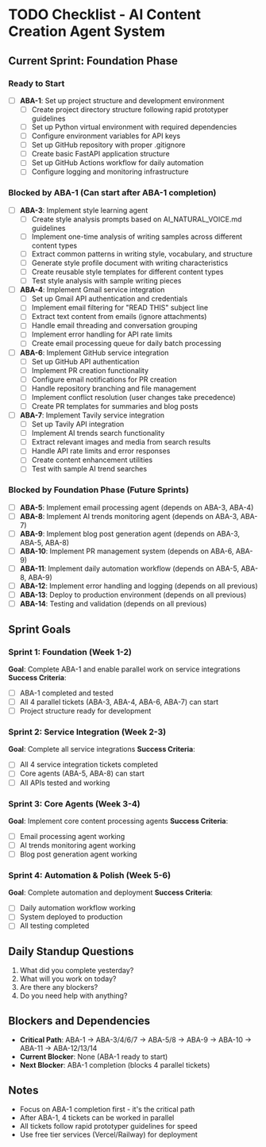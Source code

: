 # TODO Checklist - AI Content Creation Agent System

## Current Sprint: Foundation Phase

### Ready to Start
- [ ] **ABA-1**: Set up project structure and development environment
  - [ ] Create project directory structure following rapid prototyper guidelines
  - [ ] Set up Python virtual environment with required dependencies
  - [ ] Configure environment variables for API keys
  - [ ] Set up GitHub repository with proper .gitignore
  - [ ] Create basic FastAPI application structure
  - [ ] Set up GitHub Actions workflow for daily automation
  - [ ] Configure logging and monitoring infrastructure

### Blocked by ABA-1 (Can start after ABA-1 completion)
- [ ] **ABA-3**: Implement style learning agent
  - [ ] Create style analysis prompts based on AI_NATURAL_VOICE.md guidelines
  - [ ] Implement one-time analysis of writing samples across different content types
  - [ ] Extract common patterns in writing style, vocabulary, and structure
  - [ ] Generate style profile document with writing characteristics
  - [ ] Create reusable style templates for different content types
  - [ ] Test style analysis with sample writing pieces

- [ ] **ABA-4**: Implement Gmail service integration
  - [ ] Set up Gmail API authentication and credentials
  - [ ] Implement email filtering for "READ THIS" subject line
  - [ ] Extract text content from emails (ignore attachments)
  - [ ] Handle email threading and conversation grouping
  - [ ] Implement error handling for API rate limits
  - [ ] Create email processing queue for daily batch processing

- [ ] **ABA-6**: Implement GitHub service integration
  - [ ] Set up GitHub API authentication
  - [ ] Implement PR creation functionality
  - [ ] Configure email notifications for PR creation
  - [ ] Handle repository branching and file management
  - [ ] Implement conflict resolution (user changes take precedence)
  - [ ] Create PR templates for summaries and blog posts

- [ ] **ABA-7**: Implement Tavily service integration
  - [ ] Set up Tavily API integration
  - [ ] Implement AI trends search functionality
  - [ ] Extract relevant images and media from search results
  - [ ] Handle API rate limits and error responses
  - [ ] Create content enhancement utilities
  - [ ] Test with sample AI trend searches

### Blocked by Foundation Phase (Future Sprints)
- [ ] **ABA-5**: Implement email processing agent (depends on ABA-3, ABA-4)
- [ ] **ABA-8**: Implement AI trends monitoring agent (depends on ABA-3, ABA-7)
- [ ] **ABA-9**: Implement blog post generation agent (depends on ABA-3, ABA-5, ABA-8)
- [ ] **ABA-10**: Implement PR management system (depends on ABA-6, ABA-9)
- [ ] **ABA-11**: Implement daily automation workflow (depends on ABA-5, ABA-8, ABA-9)
- [ ] **ABA-12**: Implement error handling and logging (depends on all previous)
- [ ] **ABA-13**: Deploy to production environment (depends on all previous)
- [ ] **ABA-14**: Testing and validation (depends on all previous)

## Sprint Goals

### Sprint 1: Foundation (Week 1-2)
**Goal**: Complete ABA-1 and enable parallel work on service integrations
**Success Criteria**:
- [ ] ABA-1 completed and tested
- [ ] All 4 parallel tickets (ABA-3, ABA-4, ABA-6, ABA-7) can start
- [ ] Project structure ready for development

### Sprint 2: Service Integration (Week 2-3)
**Goal**: Complete all service integrations
**Success Criteria**:
- [ ] All 4 service integration tickets completed
- [ ] Core agents (ABA-5, ABA-8) can start
- [ ] All APIs tested and working

### Sprint 3: Core Agents (Week 3-4)
**Goal**: Implement core content processing agents
**Success Criteria**:
- [ ] Email processing agent working
- [ ] AI trends monitoring agent working
- [ ] Blog post generation agent working

### Sprint 4: Automation & Polish (Week 5-6)
**Goal**: Complete automation and deployment
**Success Criteria**:
- [ ] Daily automation workflow working
- [ ] System deployed to production
- [ ] All testing completed

## Daily Standup Questions
1. What did you complete yesterday?
2. What will you work on today?
3. Are there any blockers?
4. Do you need help with anything?

## Blockers and Dependencies
- **Critical Path**: ABA-1 → ABA-3/4/6/7 → ABA-5/8 → ABA-9 → ABA-10 → ABA-11 → ABA-12/13/14
- **Current Blocker**: None (ABA-1 ready to start)
- **Next Blocker**: ABA-1 completion (blocks 4 parallel tickets)

## Notes
- Focus on ABA-1 completion first - it's the critical path
- After ABA-1, 4 tickets can be worked in parallel
- All tickets follow rapid prototyper guidelines for speed
- Use free tier services (Vercel/Railway) for deployment 